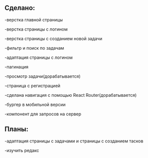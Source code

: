## Сделано:
-верстка главной страницы  

-верстка страницы с логином  

-верстка страницы с созданием новой задачи  

-фильтр и поиск по задачам  

-адаптация страницы с логином  

-пагинация

-просмотр задачи(дорабатывается)

-страница с регистрацией

-сделана навигация с помощью React Router(дорабатывается)

-бургер в мобильной версии

-компонент для запросов на сервер

## Планы:
-адаптация страницы с задачами и страницы с созданием тасков  

-изучить редакс


